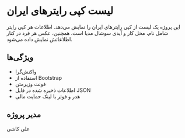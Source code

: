# لیست کپی رایترهای ایران

این پروژه یک لیست از کپی رایترهای ایران را نمایش می‌دهد. اطلاعات هر کپی رایتر شامل نام، محل کار و آیدی سوشال مدیا است. همچنین، عکس هر فرد در کنار اطلاعاتش نمایش داده می‌شود.

## ویژگی‌ها
- واکنش‌گرا
- استفاده از Bootstrap
- فونت وزیرمتن
- اطلاعات ذخیره شده در فایل JSON
- هدر و فوتر با لینک حمایت مالی

## مدیر پروژه
علی کاشی